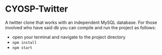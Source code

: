 # CYOSP-Twitter
A twitter clone that works with an independent MySQL database. For those involved who have said db you can compile and run the project as follows:
- open your terminal and navigate to the project directory
- `npm install`
- `npm start`